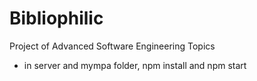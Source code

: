 # Bibliophilic
 Project of Advanced Software Engineering Topics
 - in server and mympa folder, npm install and npm start
